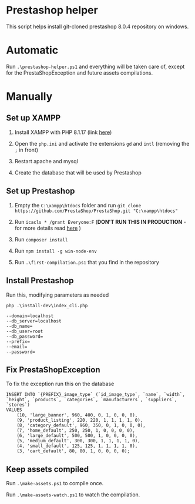 # Prestashop helper

This script helps install git-cloned prestashop 8.0.4 repository on windows.

# Automatic

Run `.\prestashop-helper.ps1` and everything will be taken care of, except for the PrestaShopException and future assets compilations.

# Manually

## Set up XAMPP

1. Install XAMPP with PHP 8.1.17 (link [here](https://sourceforge.net/projects/xampp/files/XAMPP%20Windows/8.1.17/xampp-windows-x64-8.1.17-0-VS16-installer.exe))

2. Open the `php.ini` and activate the extensions `gd` and `intl` (removing the `;` in front)

3. Restart apache and mysql

4. Create the database that will be used by Prestashop

## Set up Prestashop

1. Empty the `C:\xampp\htdocs` folder and run `git clone https://github.com/PrestaShop/PrestaShop.git "C:\xampp\htdocs"`

2. Run `icacls * /grant Everyone:F` (**DON'T RUN THIS IN PRODUCTION** - for more details read [here](https://devdocs.prestashop-project.org/8/basics/installation/localhost/#setting-up-file-rights) )

3. Run `composer install`

4. Run `npm install -g win-node-env`

5. Run `.\first-compilation.ps1` that you find in the repository

## Install Prestashop

Run this, modifying parameters as needed

```
php .\install-dev\index_cli.php

--domain=localhost
--db_server=localhost
--db_name=
--db_user=root
--db_password=
--prefix=
--email=
--password=
```

## Fix PrestaShopException

To fix the exception run this on the database

```
INSERT INTO `{PREFIX}_image_type` (`id_image_type`, `name`, `width`, `height`, `products`, `categories`, `manufacturers`, `suppliers`, `stores`)
VALUES
	(10, 'large_banner', 960, 400, 0, 1, 0, 0, 0),
	(9, 'product_listing', 220, 220, 1, 1, 1, 1, 0),
	(8, 'category_default', 960, 350, 0, 1, 0, 0, 0),
	(7, 'home_default', 250, 250, 1, 0, 0, 0, 0),
	(6, 'large_default', 500, 500, 1, 0, 0, 0, 0),
	(5, 'medium_default', 300, 300, 1, 1, 1, 1, 0),
	(4, 'small_default', 125, 125, 1, 1, 1, 1, 0),
	(3, 'cart_default', 80, 80, 1, 0, 0, 0, 0);

```

## Keep assets compiled

Run `.\make-assets.ps1` to compile once.

Run `.\make-assets-watch.ps1` to watch the compilation.
